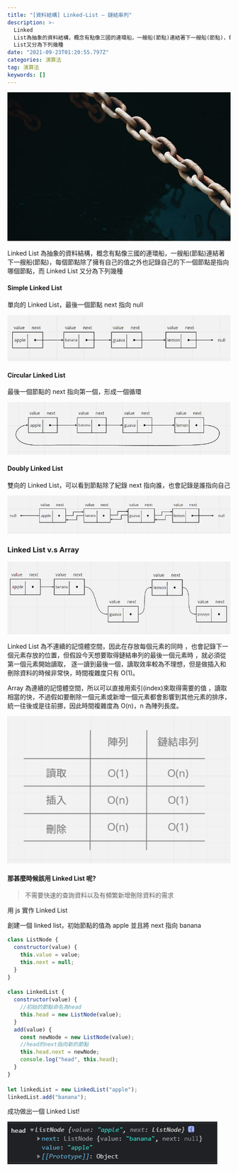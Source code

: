 ```yaml
---
title: "[資料結構] Linked-List — 鏈結串列"
description: >-
  Linked
  List為抽象的資料結構，概念有點像三國的連環船，一艘船(節點)連結著下一艘船(節點)，每個節點除了擁有自己的值之外也記錄自己的下一個節點是指向哪個節點，而Linked
  List又分為下列幾種
date: "2021-09-23T01:20:55.797Z"
categories: 演算法
tag: 演算法
keywords: []
---
```


![](/img/1__eRikGEeSOLnePbuPLLqGVQ.jpeg)

Linked List 為抽象的資料結構，概念有點像三國的連環船，一艘船(節點)連結著下一艘船(節點)，每個節點除了擁有自己的值之外也記錄自己的下一個節點是指向哪個節點，而 Linked List 又分為下列幾種

#### Simple Linked List

單向的 Linked List，最後一個節點 next 指向 null

![](/img/1__k9WR18gO2G0GmYKK9801Fg.png)

#### Circular Linked List

最後一個節點的 next 指向第一個，形成一個循環

![](/img/1__Em6pBmqRXYRYLEFX__5kKDw.png)

#### Doubly Linked List

雙向的 Linked List，可以看到節點除了紀錄 next 指向誰，也會記錄是誰指向自己

![](/img/1__VUn953uQ95__yVOKAhZklbw.png)

### Linked List v.s Array

![](/img/1__MTndArEXQzZ8tmgY34zj6Q.png)

Linked List 為不連續的記憶體空間，因此在存放每個元素的同時 ，也會記錄下一個元素存放的位置，但假設今天想要取得鏈結串列的最後一個元素時 ，就必須從第一個元素開始讀取， 逐一讀到最後一個，讀取效率較為不理想，但是做插入和刪除資料的時候非常快，時間複雜度只有 O(1)。

Array 為連續的記憶體空間，所以可以直接用索引(index)來取得需要的值 ，讀取相當的快，不過假如要刪除一個元素或新增一個元素都會影響到其他元素的排序，統一往後或是往前挪，因此時間複雜度為 O(n)，n 為陣列長度。

![](/img/1__nfaJvAKQnyPloIDktUGJAg.png)

#### 那甚麼時候該用 Linked List 呢?

> 不需要快速的查詢資料以及有頻繁新增刪除資料的需求

用 js 實作 Linked List

創建一個 linked list，初始節點的值為 apple 並且將 next 指向 banana

```javascript
class ListNode {
  constructor(value) {
    this.value = value;
    this.next = null;
  }
}

class LinkedList {
  constructor(value) {
    //初始的節點命名為head
    this.head = new ListNode(value);
  }
  add(value) {
    const newNode = new ListNode(value);
    //head的next指向新的節點
    this.head.next = newNode;
    console.log("head", this.head);
  }
}

let linkedList = new LinkedList("apple");
linkedList.add("banana");
```

成功做出一個 Linked List!

![](/img/1__BVvH0YEdnSq1sswMZVpN5g.png)
